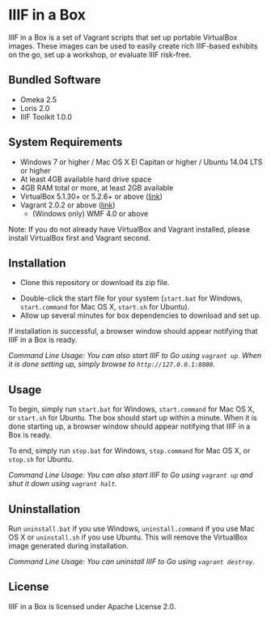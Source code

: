 # IIIF in a Box

IIIF in a Box is a set of Vagrant scripts that set up portable VirtualBox images. These images can be used to easily create rich IIIF-based exhibits on the go, set up a workshop, or evaluate IIIF risk-free.

## Bundled Software

* Omeka 2.5
* Loris 2.0
* IIIF Toolkit 1.0.0

## System Requirements

* Windows 7 or higher / Mac OS X El Capitan or higher / Ubuntu 14.04 LTS or higher
* At least 4GB available hard drive space
* 4GB RAM total or more, at least 2GB available
* VirtualBox 5.1.30+ or 5.2.6+ or above ([link](https://www.virtualbox.org/))
* Vagrant 2.0.2 or above ([link](https://www.vagrantup.com))
	* (Windows only) WMF 4.0 or above
	
Note: If you do not already have VirtualBox and Vagrant installed, please install VirtualBox first and Vagrant second.

## Installation

* Clone this repository or download its zip file.
- Double-click the start file for your system (`start.bat` for Windows, `start.command` for Mac OS X, `start.sh` for Ubuntu).
- Allow up several minutes for box dependencies to download and set up.

If installation is successful, a browser window should appear notifying that IIIF in a Box is ready.

*Command Line Usage: You can also start IIIF to Go using `vagrant up`. When it is done setting up, simply browse to `http://127.0.0.1:8080`.*

## Usage

To begin, simply run `start.bat` for Windows, `start.command` for Mac OS X, or `start.sh` for Ubuntu. The box should start up within a minute. When it is done starting up, a browser window should appear notifying that IIIF in a Box is ready.

To end, simply run `stop.bat` for Windows, `stop.command` for Mac OS X, or `stop.sh` for Ubuntu.

*Command Line Usage: You can also start IIIF to Go using `vagrant up` and shut it down using `vagrant halt`.*

## Uninstallation

Run `uninstall.bat` if you use Windows, `uninstall.command` if you use Mac OS X or `uninstall.sh` if you use Ubuntu. This will remove the VirtualBox image generated during installation.

*Command Line Usage: You can uninstall IIIF to Go using `vagrant destroy`.*

## License

IIIF in a Box is licensed under Apache License 2.0.
